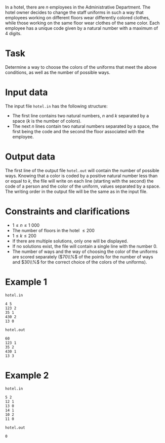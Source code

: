 In a hotel, there are $n$ employees in the Administrative Department. The hotel owner decides to change the staff uniforms in such a way that employees working on different floors wear differently colored clothes, while those working on the same floor wear clothes of the same color. Each employee has a unique code given by a natural number with a maximum of $4$ digits.

# Task

Determine a way to choose the colors of the uniforms that meet the above conditions, as well as the number of possible ways.

# Input data

The input file `hotel.in` has the following structure:

* The first line contains two natural numbers, $n$ and $k$ separated by a space ($k$ is the number of colors).
* The next $n$ lines contain two natural numbers separated by a space, the first being the code and the second the floor associated with the employee.

# Output data

The first line of the output file `hotel.out` will contain the number of possible ways. Knowing that a color is coded by a positive natural number less than or equal to $k$, the file will write on each line (starting with the second) the code of a person and the color of the uniform, values separated by a space. The writing order in the output file will be the same as in the input file.

# Constraints and clarifications

* $1 \leq n \leq 1 \ 000$
* The number of floors in the hotel $\leq 200$
* $1 \leq k \leq 200$
* If there are multiple solutions, only one will be displayed.
* If no solutions exist, the file will contain a single line with the number $0$.
* The number of ways and the way of choosing the color of the uniforms are scored separately ($70\\%$ of the points for the number of ways and $30\\%$ for the correct choice of the colors of the uniforms).

# Example 1

`hotel.in`
```
4 5
123 2
35 1
430 2
13 0
```

`hotel.out`
```
60
123 1
35 2
430 1
13 3
```

# Example 2

`hotel.in`
```
5 2
12 1
13 0
14 1
10 2
11 0
```

`hotel.out`
```
0
```


